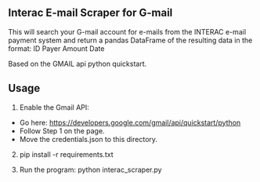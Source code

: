 Interac E-mail Scraper for G-mail
---------------------------------
This will search your G-mail account for e-mails from the
INTERAC e-mail payment system and return a pandas DataFrame
of the resulting data in the format:
ID  Payer Amount Date

Based on the GMAIL api python quickstart.

Usage
-----
1. Enable the Gmail API:
 * Go here: https://developers.google.com/gmail/api/quickstart/python
 * Follow Step 1 on the page.
 * Move the credentials.json to this directory.

2. pip install -r requirements.txt

3. Run the program:
  python interac_scraper.py
